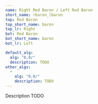 ```yaml
---
name: Right Red Baron / Left Red Baron
short_name: rbaron_lbaron
top: Red Baron
top_short_name: baron
top_lr: Right
bot: Red Baron
bot_short_name: baron
bot_lr: Left

default_alg:
  alg: "0,0/"
  description: TODO
other_algs:
  -
    alg: "0,0/"
    description: TODO
---
```


Description TODO

